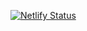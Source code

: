 [![Netlify Status](https://api.netlify.com/api/v1/badges/495be8fa-3160-44af-83fa-50d3a5bb40d9/deploy-status)](https://app.netlify.com/sites/stevedecoder/deploys)


